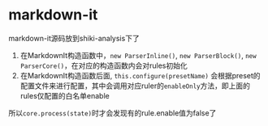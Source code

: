 # markdown-it

markdown-it源码放到shiki-analysis下了

1. 在MarkdownIt构造函数中，`new ParserInline()`, `new ParserBlock()`, `new ParserCore()`，在对应的构造函数内会对rules初始化
2. 在MarkdownIt构造函数后面, `this.configure(presetName)` 会根据preset的配置文件来进行配置，其中会调用对应ruler的`enableOnly`方法，即上面的rules仅配置的白名单enable

所以`core.process(state)`时才会发现有的rule.enable值为false了